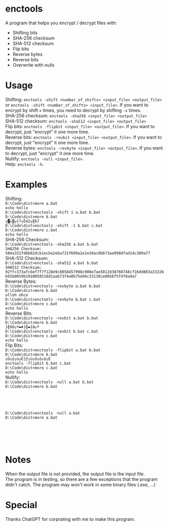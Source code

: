 # enctools
A program that helps you encrypt / decrypt files with:
- Shifting bits
- SHA-256 checksum
- SHA-512 checksum
- Flip bits
- Reverse bytes
- Reverse bits
- Overwrite with nulls
# Usage
Shifting: `enctools -shift <number_of_shifts> <input_file> <output_file>` or `enctools -shift <number_of_shifts> <input_file>`. If you want to encrypt by shift `x` times, you need to decrypt by shifting `-x` times.  
SHA-256 checksum: `enctools -sha256 <input_file> <output_file>`  
SHA-512 checksum: `enctools -sha512 <input_file> <output_file>`  
Flip bits: `enctools -flipbit <input_file> <output_file>`. If you want to decrypt, just "encrypt" it one more time.  
Reverse bits: `enctools -revbit <input_file> <output_file>`. If you want to decrypt, just "encrypt" it one more time.  
Reverse bytes: `enctools -revbyte <input_file> <output_file>`. If you want to decrypt, just "encrypt" it one more time.  
Nullify: `enctools -null <input_file>`.  
Help: `enctools -h`.  
# Examples
Shifting:  
`D:\Code\dist>more a.bat`  
`echo hello`  
`D:\Code\dist>enctools -shift 1 a.bat b.bat`  
`D:\Code\dist>more b.bat`  
`┬▓┬▒┬┤7┬É42┬╢67`  
`D:\Code\dist>enctools -shift -1 b.bat c.bat`   
`D:\Code\dist>more c.bat`  
`echo hello`  
SHA-256 Checksum:  
`D:\Code\dist>enctools -sha256 a.bat b.bat`  
`SHA256 Checksum: 584a331fd6b02dcb1ecbe2eba731f609a2e1e3dac0bb73ae998dfad14c309a77`  
SHA-512 Checksum:  
`D:\Code\dist>enctools -sha512 a.bat b.bat`  
`SHA512 Checksum: 92ffc373afc6ef7f7f128e9c8058457998c908e7ae5812d38760748cf16dd883a33226b91b0059b1910058518d1aab73f4a0b75dd4c33130ce0856f5f4f8a9a7`  
Reverse Bytes:  
`D:\Code\dist>enctools -revbyte a.bat b.bat`  
`D:\Code\dist>more b.bat`  
`olleh ohce`  
`D:\Code\dist>enctools -revbyte b.bat c.bat`  
`D:\Code\dist>more c.bat`  
`echo hello`  
Reverse Bits:  
`D:\Code\dist>enctools -revbit a.bat b.bat`  
`D:\Code\dist>more b.bat`  
`├╢66┬ª▬♦├╢▬├å┬ª`  
`D:\Code\dist>enctools -revbit b.bat c.bat`  
`D:\Code\dist>more c.bat`  
`echo hello`  
Flip Bits:  
`D:\Code\dist>enctools -flipbit a.bat b.bat`  
`D:\Code\dist>more b.bat`  
`┬Ü┬£┬ù┬É├ƒ┬ù┬Ü┬ô┬ô┬É`  
`enctools -flipbit b.bat c.bat`  
`D:\Code\dist>more c.bat`  
`echo hello`  
Nullify:  
`D:\Code\dist>enctools -null a.bat b.bat`  
`D:\Code\dist>more b.bat`  
``  
``  
``  
``  
``  
``  
``  
``  
``  
``  
`D:\Code\dist>enctools -null a.bat`  
`D:\Code\dist>more a.bat`  
``  
``  
``  
``  
``  
``  
``  
``  
``  
``
# Notes
When the output file is not provided, the output file is the input file.  
The program is in testing, so there are a few exceptions that the program didn't catch.
The program may won't work in some binary files (.exe, ...)
# Special
Thanks ChatGPT for corprating with me to make this program.
